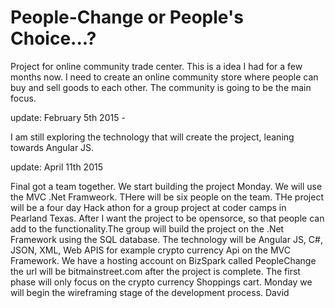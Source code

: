 People-Change or People's Choice...?
============

Project for online community trade center. This is a idea I had for a few months now.
I need to create an online community store where people can buy and sell goods to each
other. The community is going to be the main focus.

update: February 5th 2015 - 

I am still exploring the technology that will create the project, leaning towards Angular JS. 

update: April 11th 2015

Final got a team together. We start building the project Monday. We will use the MVC .Net Framweork. THere will be six people on the team. THe project will be a four day Hack athon for a group project at coder camps in Pearland Texas. After I want the project to be opensorce, so that people can add to the functionality.The group will build the project on the .Net Framework using the SQL database. The technology will be Angular JS, C#, JSON, XML, Web APIS for example crypto currency Api on the MVC Framework. We have a hosting account on BizSpark called PeopleChange the url will be bitmainstreet.com after the project is complete. The first phase will only focus on the crypto currency Shoppings cart.  Monday we will begin the wireframing stage of the development process. David 
